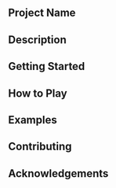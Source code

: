 ## Project Name

## Description

## Getting Started

## How to Play

## Examples

## Contributing

## Acknowledgements

